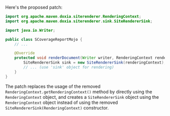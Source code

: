 Here's the proposed patch:

```java
import org.apache.maven.doxia.siterenderer.RenderingContext;
import org.apache.maven.doxia.siterenderer.sink.SiteRendererSink;

import java.io.Writer;

public class SCoverageReportMojo {
    // ...

    @Override
    protected void renderDocument(Writer writer, RenderingContext renderingContext, SiteRenderingContext siteRenderingContext) throws IOException {
        SiteRendererSink sink = new SiteRendererSink(renderingContext);
        // ... (use 'sink' object for rendering)
    }
}
```

The patch replaces the usage of the removed `RenderingContext.getRenderingContext()` method by directly using the `RenderingContext` object, and creates a `SiteRendererSink` object using the `RenderingContext` object instead of using the removed `SiteRendererSink(RenderingContext)` constructor.